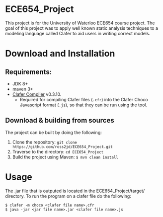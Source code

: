 # ECE654_Project

This project is for the University of Waterloo ECE654 course project. The goal of this project was to apply well known static analysis techniques to a modeling language called Clafer to aid users in writing correct models.

# Download and Installation

## Requirements:
- JDK 8+
- maven 3+
- [Clafer Compiler](https://github.com/gsdlab/clafer) v0.3.10.
  - Required for compiling Clafer files (`.cfr`) into the Clafer Choco Javascript format (`.js`), so that they can be run using the tool.

## Download & building from sources
The project can be built by doing the following:

1. Clone the repository: `git clone https://github.com/ross2jd/ECE654_Project.git` 
2. Traverse to the directory: `cd ECE654_Project` 
3. Build the project using Maven: `$ mvn clean install` 

# Usage
The .jar file that is outputed is located in the ECE654_Project/target/ directory. To run the program on a clafer file do the following:
```
$ clafer -m choco <clafer file name>.cfr
$ java -jar <jar file name>.jar <clafer file name>.js
```
